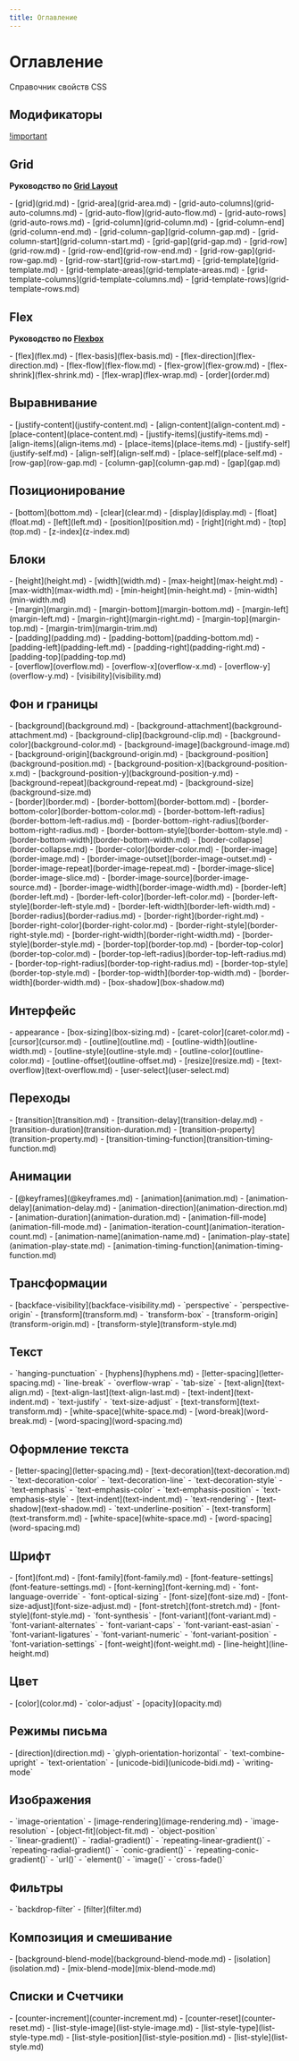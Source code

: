 ```yaml
---
title: Оглавление
---
```


# Оглавление

Справочник свойств CSS

## Модификаторы

[!important](important.md)

<!--
## Псевдоклассы

- [:active](pseudo-class-active.md)
- [:any-link](pseudo-class-any-link.md)
- [:blank](pseudo-class-blank.md)
- [:checked](pseudo-class-checked.md)
- [:current](pseudo-class-current.md)
- [:default](pseudo-class-default.md)
- [:defined](pseudo-class-defined.md)
- [:dir()](pseudo-class-dir.md)
- [:disabled](pseudo-class-disabled.md)
- [:drop](pseudo-class-drop.md)
- [:empty](pseudo-class-empty.md)
- [:enabled](pseudo-class-enabled.md)
- [:first](pseudo-class-first.md)
- [:first-child](pseudo-class-first-child.md)
- [:first-of-type](pseudo-class-first-of-type.md)
- [:fullscreen](pseudo-class-fullscreen.md)
- [:future](pseudo-class-future.md)
- [:focus](pseudo-class-focus.md)
- [:focus-visible](pseudo-class-focus-visible.md)
- [:focus-within](pseudo-class-focus-within.md)
- [:has()](pseudo-class-has.md)
- [:host](pseudo-class-host.md)
- [:host()](pseudo-class-host.md)
- [:host-context()](pseudo-class-host-context.md)
- [:hover](pseudo-class-hover.md)
- [:indeterminate](pseudo-class-indeterminate.md)
- [:in-range](pseudo-class-in-range.md)
- [:invalid](pseudo-class-invalid.md)
- [:is()](pseudo-class-is.md)
- [:lang()](pseudo-class-lang.md)
- [:last-child](pseudo-class-last-child.md)
- [:last-of-type](pseudo-class-last-of-type.md)
- [:left](pseudo-class-left.md)
- [:link](pseudo-class-link.md)
- [:local-link](pseudo-class-local-link.md)
- [:not()](pseudo-class-not.md)
- [:nth-child()](pseudo-class-nth-child.md)
- [:nth-col()](pseudo-class-nth-col.md)
- [:nth-last-child()](pseudo-class-nth-last-child.md)
- [:nth-last-col()](pseudo-class-nth-last-col.md)
- [:nth-last-of-type()](pseudo-class-nth-last-of-type.md)
- [:nth-of-type()](pseudo-class-nth-of-type.md)
- [:only-child](pseudo-class-only-child.md)
- [:only-of-type](pseudo-class-only-of-type.md)
- [:optional](pseudo-class-optional.md)
- [:out-of-range](pseudo-class-out-of-range.md)
- [:past](pseudo-class-past.md)
- [:placeholder-shown](pseudo-class-placeholder-shown.md)
- [:read-only](pseudo-class-read-only.md)
- [:read-write](pseudo-class-read-write.md)
- [:required](pseudo-class-required.md)
- [:right](pseudo-class-right.md)
- [:root](pseudo-class-root.md)
- [:scope](pseudo-class-scope.md)
- [:target](pseudo-class-target.md)
- [:target-within](pseudo-class-target-within.md)
- [:user-invalid](pseudo-class-user-invalid.md)
- [:valid](pseudo-class-valid.md)
- [:visited](pseudo-class-visited.md)
- [:where()](pseudo-class-where.md)
{: .col-14 }

## Псевдоэлементы

- [::after](pseudo-element-after.md)
- [::backdrop](pseudo-element-backdrop.md)
- [::before](pseudo-element-before.md)
- [::cue](pseudo-element-cue.md)
- [::first-letter](pseudo-element-first-letter.md)
- [::first-line](pseudo-element-first-line.md)
- [::grammar-error](pseudo-element-grammar-error.md)
- [::marker](pseudo-element-marker.md)
- [::placeholder](pseudo-element-placeholder.md)
- [::selection](pseudo-element-selection.md)
- [::slotted()](pseudo-element-slotted.md)
- [::spelling-error](pseudo-element-spelling-error.md)
{: .col-14 }

---
-->

## Grid

**Руководство по [Grid Layout](grid-guide/grid-1.md)**

<div class="col3" markdown="1">
- [grid](grid.md)
- [grid-area](grid-area.md)
- [grid-auto-columns](grid-auto-columns.md)
- [grid-auto-flow](grid-auto-flow.md)
- [grid-auto-rows](grid-auto-rows.md)
- [grid-column](grid-column.md)
- [grid-column-end](grid-column-end.md)
- [grid-column-gap](grid-column-gap.md)
- [grid-column-start](grid-column-start.md)
- [grid-gap](grid-gap.md)
- [grid-row](grid-row.md)
- [grid-row-end](grid-row-end.md)
- [grid-row-gap](grid-row-gap.md)
- [grid-row-start](grid-row-start.md)
- [grid-template](grid-template.md)
- [grid-template-areas](grid-template-areas.md)
- [grid-template-columns](grid-template-columns.md)
- [grid-template-rows](grid-template-rows.md)
</div>

## Flex

**Руководство по [Flexbox](flex-guide/flex-1.md)**

<div class="col3" markdown="1">
- [flex](flex.md)
- [flex-basis](flex-basis.md)
- [flex-direction](flex-direction.md)
- [flex-flow](flex-flow.md)
- [flex-grow](flex-grow.md)
- [flex-shrink](flex-shrink.md)
- [flex-wrap](flex-wrap.md)
- [order](order.md)
</div>

## Выравнивание

<div class="col3" markdown="1">
- [justify-content](justify-content.md)
- [align-content](align-content.md)
- [place-content](place-content.md)
- [justify-items](justify-items.md)
- [align-items](align-items.md)
- [place-items](place-items.md)
- [justify-self](justify-self.md)
- [align-self](align-self.md)
- [place-self](place-self.md)
- [row-gap](row-gap.md)
- [column-gap](column-gap.md)
- [gap](gap.md)
</div>

## Позиционирование

<div class="col3" markdown="1">
- [bottom](bottom.md)
- [clear](clear.md)
- [display](display.md)
- [float](float.md)
- [left](left.md)
- [position](position.md)
- [right](right.md)
- [top](top.md)
- [z-index](z-index.md)
</div>

## Блоки

<div class="col3" markdown="1">
- [height](height.md)
- [width](width.md)
- [max-height](max-height.md)
- [max-width](max-width.md)
- [min-height](min-height.md)
- [min-width](min-width.md)
</div>

<div class="col3" markdown="1">
- [margin](margin.md)
- [margin-bottom](margin-bottom.md)
- [margin-left](margin-left.md)
- [margin-right](margin-right.md)
- [margin-top](margin-top.md)
- [margin-trim](margin-trim.md)
</div>

<div class="col3" markdown="1">
- [padding](padding.md)
- [padding-bottom](padding-bottom.md)
- [padding-left](padding-left.md)
- [padding-right](padding-right.md)
- [padding-top](padding-top.md)
</div>

<div class="col3" markdown="1">
- [overflow](overflow.md)
- [overflow-x](overflow-x.md)
- [overflow-y](overflow-y.md)
- [visibility](visibility.md)
</div>

## Фон и границы

<div class="col3" markdown="1">
- [background](background.md)
- [background-attachment](background-attachment.md)
- [background-clip](background-clip.md)
- [background-color](background-color.md)
- [background-image](background-image.md)
- [background-origin](background-origin.md)
- [background-position](background-position.md)
- [background-position-x](background-position-x.md)
- [background-position-y](background-position-y.md)
- [background-repeat](background-repeat.md)
- [background-size](background-size.md)
</div>

<div class="col3" markdown="1">
- [border](border.md)
- [border-bottom](border-bottom.md)
- [border-bottom-color](border-bottom-color.md)
- [border-bottom-left-radius](border-bottom-left-radius.md)
- [border-bottom-right-radius](border-bottom-right-radius.md)
- [border-bottom-style](border-bottom-style.md)
- [border-bottom-width](border-bottom-width.md)
- [border-collapse](border-collapse.md)
- [border-color](border-color.md)
- [border-image](border-image.md)
- [border-image-outset](border-image-outset.md)
- [border-image-repeat](border-image-repeat.md)
- [border-image-slice](border-image-slice.md)
- [border-image-source](border-image-source.md)
- [border-image-width](border-image-width.md)
- [border-left](border-left.md)
- [border-left-color](border-left-color.md)
- [border-left-style](border-left-style.md)
- [border-left-width](border-left-width.md)
- [border-radius](border-radius.md)
- [border-right](border-right.md)
- [border-right-color](border-right-color.md)
- [border-right-style](border-right-style.md)
- [border-right-width](border-right-width.md)
- [border-style](border-style.md)
- [border-top](border-top.md)
- [border-top-color](border-top-color.md)
- [border-top-left-radius](border-top-left-radius.md)
- [border-top-right-radius](border-top-right-radius.md)
- [border-top-style](border-top-style.md)
- [border-top-width](border-top-width.md)
- [border-width](border-width.md)
- [box-shadow](box-shadow.md)
</div>

## Интерфейс

<div class="col3" markdown="1">
- appearance
- [box-sizing](box-sizing.md)
- [caret-color](caret-color.md)
- [cursor](cursor.md)
- [outline](outline.md)
- [outline-width](outline-width.md)
- [outline-style](outline-style.md)
- [outline-color](outline-color.md)
- [outline-offset](outline-offset.md)
- [resize](resize.md)
- [text-overflow](text-overflow.md)
- [user-select](user-select.md)
</div>

## Переходы

<div class="col3" markdown="1">
- [transition](transition.md)
- [transition-delay](transition-delay.md)
- [transition-duration](transition-duration.md)
- [transition-property](transition-property.md)
- [transition-timing-function](transition-timing-function.md)
</div>

## Анимации

<div class="col3" markdown="1">
- [@keyframes](@keyframes.md)
- [animation](animation.md)
- [animation-delay](animation-delay.md)
- [animation-direction](animation-direction.md)
- [animation-duration](animation-duration.md)
- [animation-fill-mode](animation-fill-mode.md)
- [animation-iteration-count](animation-iteration-count.md)
- [animation-name](animation-name.md)
- [animation-play-state](animation-play-state.md)
- [animation-timing-function](animation-timing-function.md)
</div>

## Трансформации

<div class="col3" markdown="1">
- [backface-visibility](backface-visibility.md)
- `perspective`
- `perspective-origin`
- [transform](transform.md)
- `transform-box`
- [transform-origin](transform-origin.md)
- [transform-style](transform-style.md)
</div>

## Текст

<div class="col3" markdown="1">
- `hanging-punctuation`
- [hyphens](hyphens.md)
- [letter-spacing](letter-spacing.md)
- `line-break`
- `overflow-wrap`
- `tab-size`
- [text-align](text-align.md)
- [text-align-last](text-align-last.md)
- [text-indent](text-indent.md)
- `text-justify`
- `text-size-adjust`
- [text-transform](text-transform.md)
- [white-space](white-space.md)
- [word-break](word-break.md)
- [word-spacing](word-spacing.md)
</div>

## Оформление текста

<div class="col3" markdown="1">
- [letter-spacing](letter-spacing.md)
- [text-decoration](text-decoration.md)
- `text-decoration-color`
- `text-decoration-line`
- `text-decoration-style`
- `text-emphasis`
- `text-emphasis-color`
- `text-emphasis-position`
- `text-emphasis-style`
- [text-indent](text-indent.md)
- `text-rendering`
- [text-shadow](text-shadow.md)
- `text-underline-position`
- [text-transform](text-transform.md)
- [white-space](white-space.md)
- [word-spacing](word-spacing.md)
</div>

## Шрифт

<div class="col3" markdown="1">
- [font](font.md)
- [font-family](font-family.md)
- [font-feature-settings](font-feature-settings.md)
- [font-kerning](font-kerning.md)
- `font-language-override`
- `font-optical-sizing`
- [font-size](font-size.md)
- [font-size-adjust](font-size-adjust.md)
- [font-stretch](font-stretch.md)
- [font-style](font-style.md)
- `font-synthesis`
- [font-variant](font-variant.md)
- `font-variant-alternates`
- `font-variant-caps`
- `font-variant-east-asian`
- `font-variant-ligatures`
- `font-variant-numeric`
- `font-variant-position`
- `font-variation-settings`
- [font-weight](font-weight.md)
- [line-height](line-height.md)
</div>

<!--

- [@font-face](@font-face.md)
- [font-family](font-family.md)
- [font-feature-settings](font-feature-settings.md)
- [font-style](.md)
- [font-variant](.md)
- [font-weight](.md)
- [font-stretch](.md)
- [src](.md)
- [unicode-range](.md)
- [@font-feature-values](.md)

-->

## Цвет

<div class="col3" markdown="1">
- [color](color.md)
- `color-adjust`
- [opacity](opacity.md)
</div>

## Режимы письма

<div class="col3" markdown="1">
- [direction](direction.md)
- `glyph-orientation-horizontal`
- `text-combine-upright`
- `text-orientation`
- [unicode-bidi](unicode-bidi.md)
- `writing-mode`
</div>

## Изображения

<div class="col3" markdown="1">
- `image-orientation`
- [image-rendering](image-rendering.md)
- `image-resolution`
- [object-fit](object-fit.md)
- `object-position`
</div>

<div class="col3" markdown="1">
- `linear-gradient()`
- `radial-gradient()`
- `repeating-linear-gradient()`
- `repeating-radial-gradient()`
- `conic-gradient()`
- `repeating-conic-gradient()`
- `url()`
- `element()`
- `image()`
- `cross-fade()`
</div>

## Фильтры

<div class="col3" markdown="1">
- `backdrop-filter`
- [filter](filter.md)
</div>

## Композиция и смешивание

<div class="col3" markdown="1">
- [background-blend-mode](background-blend-mode.md)
- [isolation](isolation.md)
- [mix-blend-mode](mix-blend-mode.md)
</div>

## Списки и Счетчики

<div class="col3" markdown="1">
- [counter-increment](counter-increment.md)
- [counter-reset](counter-reset.md)
- [list-style-image](list-style-image.md)
- [list-style-type](list-style-type.md)
- [list-style-position](list-style-position.md)
- [list-style](list-style.md)
</div>

<!--

- [@counter-style](.md)
- [system](.md)
- [additive-symbols](.md)
- [negative](.md)
- [prefix](.md)
- [suffix](.md)
- [range](.md)
- [pad](.md)
- [speak-as](.md)
- [fallback](.md)
  {: .col-14 }

## Генерируемый контент

- [content](.md)
- [quotes](.md)
  {: .col-14 }

## Колонки

- [column-count](.md)
- [column-fill](.md)
- [column-gap](.md)
- [column-rule](.md)
- [column-rule-color](.md)
- [column-rule-style](.md)
- [column-rule-width](.md)
- [column-span](.md)
- [column-width](.md)
- [columns](.md)
  {: .col-14 }

## Таблицы

- [border-collapse](.md)
- [border-spacing](.md)
- [caption-side](.md)
- [empty-cells](.md)
- [table-layout](.md)
- [vertical-align](.md)
  {: .col-14 }

## Страницы

- [page-break-after](.md)
- [page-break-before](.md)
- [page-break-inside](.md)
  {: .col-14 }

- [@page](@page.md)
  {: .col-14 }

- [:blank](.md)
- [:first](.md)
- [:left](.md)
- [:right](.md)
  {: .col-14 }

## Маски

- [clip-path](.md)
- [clip-rule](.md)
- [mask](.md)
- [mask-border](.md)
- [mask-border-mode](.md)
- [mask-border-outset](.md)
- [mask-border-repeat](.md)
- [mask-border-slice](.md)
- [mask-border-source](.md)
- [mask-border-width](.md)
- [mask-clip](.md)
- [mask-composite](.md)
- [mask-image](.md)
- [mask-mode](.md)
- [mask-origin](.md)
- [mask-position](.md)
- [mask-repeat](.md)
- [mask-size](.md)
- [mask-type](.md)
  {: .col-14 }

## Фигуры

- [shape-image-threshold](shape-image-threshold.md)
- [shape-margin](shape-margin.md)
- [shape-outside](shape-outside.md)
  {: .col-14 }

## Фрагментация

- [box-decoration-break](.md)
- [break-after](.md)
- [break-before](.md)
- [break-inside](.md)
- [orphans](.md)
- [widows](.md)
  {: .col-14 }

## Pointer Events

- [pointer-events](pointer-events.md)
- [touch-action](touch-action.md)
- [scroll-behavior](scroll-behavior.md)
  {: .col-14 }

---

## Логические свойства и значения

- [block-size](.md)
- [inline-size](.md)
- [max-block-size](.md)
- [max-inline-size](.md)
- [min-block-size](.md)
- [min-inline-size](.md)
  {: .col-14 }

- [border-block](.md)
- [border-block-color](.md)
- [border-block-end](.md)
- [border-block-end-color](.md)
- [border-block-end-style](.md)
- [border-block-end-width](.md)
- [border-block-start](.md)
- [border-block-start-color](.md)
- [border-block-start-style](.md)
- [border-block-start-width](.md)
- [border-block-style](.md)
- [border-block-width](.md)
- [border-color (logical keyword)](.md)
- [border-inline](.md)
- [border-inline-color](.md)
- [border-inline-end](.md)
- [border-inline-end-color](.md)
- [border-inline-end-style](.md)
- [border-inline-end-width](.md)
- [border-inline-start](.md)
- [border-inline-start-color](.md)
- [border-inline-start-style](.md)
- [border-inline-start-width](.md)
- [border-inline-style](.md)
- [border-inline-width](.md)
- [border-start-start-radius](.md)
- [border-start-end-radius](.md)
- [border-end-start-radius](.md)
- [border-end-end-radius](.md)
- [border-style (logical keyword)](.md)
- [border-width (logical keyword)](.md)
  {: .col-14 }

- [margin (logical keyword)](.md)
- [margin-block](.md)
- [margin-block-end](.md)
- [margin-block-start](.md)
- [margin-inline](.md)
- [margin-inline-end](.md)
- [margin-inline-start](.md)
  {: .col-14 }

- [overflow-block](.md)
- [overflow-inline](.md)
  {: .col-14 }

- [padding (logical keyword)](.md)
- [padding-block](.md)
- [padding-block-end](.md)
- [padding-block-start](.md)
- [padding-inline](.md)
- [padding-inline-end](.md)
- [padding-inline-start](.md)
  {: .col-14 }

- [clear (inline-end and inline-start keywords)](.md)
- [float (inline-end and inline-start keywords)](.md)
- [inset](.md)
- [inset-block](.md)
- [inset-block-end](.md)
- [inset-block-start](.md)
- [inset-inline](.md)
- [inset-inline-end](.md)
- [inset-inline-start](.md)
  {: .col-14 }

- [caption-side (inline-end and inline-start keywords)](.md)
- [resize (block and inline keywords)](.md)
- [text-align (end and start keywords)](.md)
  {: .col-14 }
  -->

<!-- prettier-ignore-end -->
